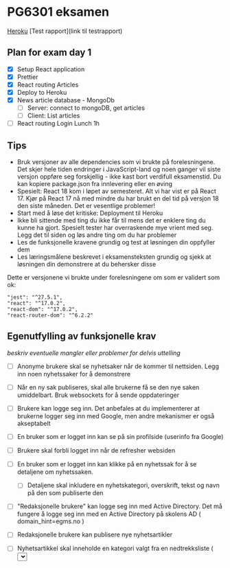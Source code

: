 # PG6301 eksamen <Express Yourself>

[Heroku](https://pgr6301-exam-gilajoanna.herokuapp.com/)
[Test rapport](link til testrapport)

## Plan for exam day 1

* [x] Setup React application
* [x] Prettier
* [x] React routing Articles
* [x] Deploy to Heroku
* [x] News article database - MongoDb
  * [ ] Server: connect to mongoDB, get articles
  * [ ] Client: List articles
* [ ] React routing Login
  Lunch 1h

## Tips

* Bruk versjoner av alle dependencies som vi brukte på forelesningene. Det skjer hele tiden endringer i JavaScript-land og noen ganger vil siste versjon oppføre seg forskjellig - ikke kast bort verdifull eksamenstid. Du kan kopiere package.json fra innlevering eller en øving
* Spesielt: React 18 kom i løpet av semesteret. Alt vi har vist er på React 17. Kjør på React 17 nå med mindre du har brukt en del tid på versjon 18 den siste måneden. Det er vesentlige problemer!
* Start med å løse det kritiske: Deployment til Heroku
* Ikke bli sittende med ting du ikke får til mens det er enklere ting du kunne ha gjort. Spesielt tester har overraskende mye vrient med seg. Legg det til siden og løs andre ting om du har problemer
* Les de funksjonelle kravene grundig og test at løsningen din oppfyller dem
* Les læringsmålene beskrevet i eksamensteksten grundig og sjekk at løsningen din demonstrere at du behersker disse

Dette er versjonene vi brukte under forelesningene om som er validert som ok:

```
"jest": "^27.5.1",
"react": "^17.0.2",
"react-dom": "^17.0.2",
"react-router-dom": "^6.2.2"
```


## Egenutfylling av funksjonelle krav

*beskriv eventuelle mangler eller problemer for delvis uttelling*

* [ ] Anonyme brukere skal se nyhetsaker når de kommer til nettsiden. Legg inn noen nyhetssaker for å demonstrere
* [ ] Når en ny sak publiseres, skal alle brukerne få se den nye saken umiddelbart. Bruk websockets for å sende oppdateringer
* [ ] Brukere kan logge seg inn. Det anbefales at du implementerer at brukerne logger seg inn med Google, men andre mekanismer er også akseptabelt
* [ ] En bruker som er logget inn kan se på sin profilside (userinfo fra Google)
* [ ] Brukere skal forbli logget inn når de refresher websiden
* [ ] En bruker som er logget inn kan klikke på en nyhetssak for å se detaljene om nyhetssaken. 
  * [ ] Detaljene skal inkludere en nyhetskategori, overskrift, tekst og navn på den som publiserte den
* [ ] "Redaksjonelle brukere" kan logge seg inn med Active Directory. Det må fungere å logge seg inn med en Active Directory på skolens AD ( domain_hint=egms.no )
* [ ] Redaksjonelle brukere kan publisere nye nyhetsartikler
* [ ] Nyhetsartikkel skal inneholde en kategori valgt fra en nedtrekksliste ( <select> ), tittel ( <input> ) og tekst ( <textarea> )
* [ ] Dersom noen allerede har publisert en nyhetsartikkel med samme tittel skal serveren sende HTTP status kode 400 og en feilmelding
* [ ] Brukeren skal forhindres fra å sende inn en nyhetsartikkel som mangler kategori, tittel eller tekst
* [ ] En redaksjonell bruker skal kunne redigere en artikkel de selv har publisert
* [ ] Alle feil fra serves skal presenteres til bruker på en pen måte, med mulighet for brukeren til å prøve igjen.


## Må-krav til teknisk løsning
* [ ] Besvarelsen skal inneholde en README-fil med link til Heroku og test coverage skal starte server og klient. Concurrently og parcel anbefales
* [ ] CollectCoverage skal kjøre tester. Testene skal ikke feile
* [ ] Koden skal ha konsistent formattering. Prettier og Husky anbefales
* [ ] Nettsidene skal ha god layout med CSS Grid (Holy Grail layout) og horisontal navigasjonsmeny. Brukeren må kunne navigere overalt uten å bruke "back" eller redigere URL
* [ ] Serveren validerer at brukeren er logget inn
* [ ] Innleveringen skal være i form av en ZIP-fil. Maks størrelse på fila er 1MB Artikler skal lagres i MongoDB
* [ ] Applikasjonen skal deployes til Heroku
* [ ] Testene skal kjøre på Github Actions


## Bør-krav til teknisk løsning
* [ ] Github Actions bør beregne testcoverage. Testdekningen bør være over 50%. Bruk collectCoverage för att inkludera alle filer. Kun genererte filer som coverage og dist skal ekskluderes.
* [ ] Vi har fått en rabattkode som gjør det mulig å benytter coveralls. Du kan bruke denne eller
* [ ] Brukeren ser kun menyvalg som de har tilgang til
* [ ] Brukere som går til en side de ikke har tilgang til blir bedt om å logge inn 
* [ ] Brukere bør alltid se listen over artikler når de navigerer seg rundt på sidene


## Egenutfylling av tekniske krav

* [ ] Oppsett av package.json, parcel, express, prettier
  * *beskriv eventuelle mangler eller problemer for delvis uttelling*
* [ ] React Router
  * *beskriv eventuelle mangler eller problemer for delvis uttelling*
* [ ] Express app
  * *beskriv eventuelle mangler eller problemer for delvis uttelling*
* [ ] Kommunikasjon mellom frontend (React) og backend (Express)
  * *beskriv eventuelle mangler eller problemer for delvis uttelling*
* [ ] Deployment til Heroku
  * *beskriv eventuelle mangler eller problemer for delvis uttelling*
* [ ] Bruk av MongoDB
  * *beskriv eventuelle mangler eller problemer for delvis uttelling*
* [ ] OpenID Connect
  * *beskriv eventuelle mangler eller problemer for delvis uttelling*
* [ ] Web Sockets
  * *beskriv eventuelle mangler eller problemer for delvis uttelling*
* [ ] Jest med dokumentert testdekning
  * *beskriv eventuelle mangler eller problemer for delvis uttelling*
 
